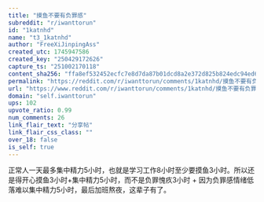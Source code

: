 ```yaml
---
title: "摸鱼不要有负罪感"
subreddit: "r/iwanttorun"
id: "1katnhd"
name: "t3_1katnhd"
author: "FreeXiJinpingAss"
created_utc: 1745947586
created_key: "250429172626"
capture_ts: "251002170118"
content_sha256: "ffa8ef532452ecfc7e8d7da87b01dcd8a2e372d825b824edc94ed67a32035302"
permalink: "https://reddit.com/r/iwanttorun/comments/1katnhd/摸鱼不要有负罪感/"
url: "https://www.reddit.com/r/iwanttorun/comments/1katnhd/摸鱼不要有负罪感/"
domain: "self.iwanttorun"
ups: 102
upvote_ratio: 0.99
num_comments: 26
link_flair_text: "分享帖"
link_flair_css_class: ""
over_18: false
is_self: true
---
```


正常人一天最多集中精力5小时，也就是学习工作8小时至少要摸鱼3小时。所以还是得开心摸鱼3小时+集中精力5小时，而不是负罪愧疚3小时 +
因为负罪感情绪低落难以集中精力5小时，最后加班熬夜，这辈子有了。
